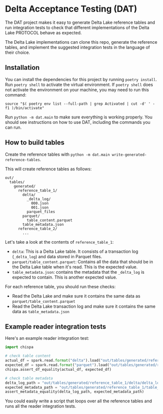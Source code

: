# Delta Acceptance Testing (DAT)

The DAT project makes it easy to generate Delta Lake reference tables and run integration tests to check that different implementations of the Delta Lake PROTOCOL behave as expected.

The Delta Lake implementations can clone this repo, generate the reference tables, and implement the suggested integration tests in the language of their choice.

## Installation

You can install the dependencies for this project by running `poetry install`.  Run `poetry shell` to activate the virtual environment.    If `poetry shell` does not activate the environment on your machine, you may need to run this command:

```
source "$( poetry env list --full-path | grep Activated | cut -d' ' -f1 )/bin/activate"
```

Run `python -m dat.main` to make sure everything is working properly.  You should see instructions on how to use DAT, including the commands you can run.

## How to build tables

Create the reference tables with `python -m dat.main write-generated-reference-tables`.

This will create reference tables as follows:

```
out/
  tables/
    generated/
      reference_table_1/
        delta/
          _delta_log/
            000.json
            001.json
          parquet_files
        parquet/
          table_content.parquet
        table_metadata.json
      reference_table_2/
        ...
```

Let's take a look at the contents of `reference_table_1`:

* `delta`: This is a Delta Lake table.  It consists of a transaction log (`_delta_log`) and data stored in Parquet files.
* `parquet/table_content.parquet`: Contains all the data that should be in the Delta Lake table when it's read.  This is the expected value.
* `table_metadata.json`: contains the metadata that the `_delta_log` is expected to contain.  This is another expected value.

For each reference table, you should run these checks:

* Read the Delta Lake and make sure it contains the same data as `parquet/table_content.parquet`
* Read the Delta Lake transaction log and make sure it contains the same data as `table_metadata.json`

## Example reader integration tests

Here's an example reader integration test:

```python
import chispa

# check table content
actual_df = spark.read.format("delta").load("out/tables/generated/reference_table_1/delta")
expected_df = spark.read.format("parquet").load("out/tables/generated/reference_table_1/parquet")
chispa.assert_df_equality(actual_df, expected_df)

# check table metadata
delta_log_path = "out/tables/generated/reference_table_1/delta/delta_log"
expected_metadata_path = "out/tables/generated/reference_table_1/table_metadata.json"
assert_metadata_equality(delta_log_path, expected_metadata_path)
```

You could easily write a script that loops over all the reference tables and runs all the reader integration tests.
